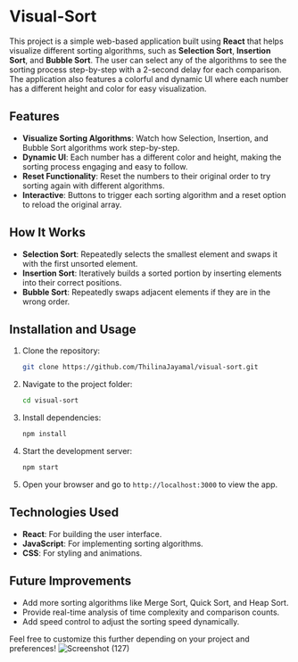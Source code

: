 # Visual-Sort

This project is a simple web-based application built using **React** that helps visualize different sorting algorithms, such as **Selection Sort**, **Insertion Sort**, and **Bubble Sort**. The user can select any of the algorithms to see the sorting process step-by-step with a 2-second delay for each comparison. The application also features a colorful and dynamic UI where each number has a different height and color for easy visualization.

## Features

- **Visualize Sorting Algorithms**: Watch how Selection, Insertion, and Bubble Sort algorithms work step-by-step.
- **Dynamic UI**: Each number has a different color and height, making the sorting process engaging and easy to follow.
- **Reset Functionality**: Reset the numbers to their original order to try sorting again with different algorithms.
- **Interactive**: Buttons to trigger each sorting algorithm and a reset option to reload the original array.
  
## How It Works

- **Selection Sort**: Repeatedly selects the smallest element and swaps it with the first unsorted element.
- **Insertion Sort**: Iteratively builds a sorted portion by inserting elements into their correct positions.
- **Bubble Sort**: Repeatedly swaps adjacent elements if they are in the wrong order.

## Installation and Usage

1. Clone the repository:
    ```bash
    git clone https://github.com/ThilinaJayamal/visual-sort.git
    ```

2. Navigate to the project folder:
    ```bash
    cd visual-sort
    ```

3. Install dependencies:
    ```bash
    npm install
    ```

4. Start the development server:
    ```bash
    npm start
    ```

5. Open your browser and go to `http://localhost:3000` to view the app.

## Technologies Used

- **React**: For building the user interface.
- **JavaScript**: For implementing sorting algorithms.
- **CSS**: For styling and animations.

## Future Improvements

- Add more sorting algorithms like Merge Sort, Quick Sort, and Heap Sort.
- Provide real-time analysis of time complexity and comparison counts.
- Add speed control to adjust the sorting speed dynamically.

Feel free to customize this further depending on your project and preferences!
![Screenshot (127)](https://github.com/user-attachments/assets/d44a9077-03cd-4524-8c21-e771c1cf854b)
